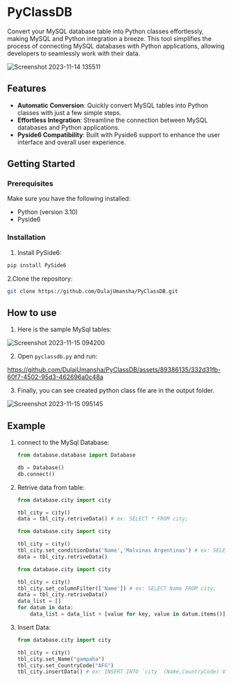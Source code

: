 # PyClassDB

Convert your MySQL database table into Python classes effortlessly, making MySQL and Python integration a breeze. This tool simplifies the process of connecting MySQL databases with Python applications, allowing developers to seamlessly work with their data.

![Screenshot 2023-11-14 135511](https://github.com/DulajUmansha/PyClassDB/assets/89386135/ea3d75e3-f5bf-4f78-bdc5-d05f93ddd974)

## Features

- **Automatic Conversion**: Quickly convert MySQL tables into Python classes with just a few simple steps.
- **Effortless Integration**: Streamline the connection between MySQL databases and Python applications.
- **Pyside6 Compatibility**: Built with Pyside6 support to enhance the user interface and overall user experience.

## Getting Started

### Prerequisites

Make sure you have the following installed:

- Python (version 3.10)
- Pyside6

### Installation

1. Install PySide6:
   
```bash
pip install PySide6
```
   
2.Clone the repository:

   ```bash
   git clone https://github.com/DulajUmansha/PyClassDB.git
   ```

## How to use

1. Here is the sample MySql tables:
   
![Screenshot 2023-11-15 094200](https://github.com/DulajUmansha/PyClassDB/assets/89386135/5bb3727b-ec00-4176-8aba-884776ffa577)

2. Open ``` pyclassdb.py ``` and run:

https://github.com/DulajUmansha/PyClassDB/assets/89386135/332d31fb-60f7-4502-95d3-462696a0c48a

3. Finally, you can see created python class file are in the output folder. 

![Screenshot 2023-11-15 095145](https://github.com/DulajUmansha/PyClassDB/assets/89386135/23253ce4-bca9-4bcb-995f-fcdc729fc248)

## Example

1. connect to the MySql Database:
   ```python
   from database.database import Database
   
   db = Database()
   db.connect()
   ```

2. Retrive data from table:
   ```python
   from database.city import city

   tbl_city = city()
   data = tbl_city.retriveData() # ex: SELECT * FROM city;
   ```
   ```python
   from database.city import city

   tbl_city = city()
   tbl_city.set_conditionData('Name','Malvinas Argentinas') # ex: SELECT * FROM city WHERE name = 'Malvinas Argentinas';
   data = tbl_city.retriveData()
   ```
   ```python
   from database.city import city

   tbl_city = city()
   tbl_city.set_columnFilter(['Name']) # ex: SELECT Name FROM city; 
   data = tbl_city.retriveData()
   data_list = []
   for datum in data:
       data_list = data_list + [value for key, value in datum.items()]
   ```
3. Insert Data:
   ```python
   from database.city import city

   tbl_city = city()
   tbl_city.set_Name("gampaha")
   tbl_city.set_CountryCode("AFG")
   tbl_city.insertData() # ex: INSERT INTO `city` (Name,CountryCode) VALUES ('gampaha','AFG');
   ```
